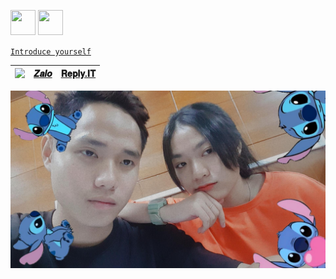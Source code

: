 <img src="https://image.flaticon.com/icons/png/128/2881/2881142.png" width="40" height="40"> <img src="https://image.flaticon.com/icons/png/128/2601/2601341.png" width="40" height="40">

[`Introduce yourself`](https://linktr.ee/NhanCoder)

|[<img src="https://image.flaticon.com/icons/png/128/733/733547.png">](https://www.facebook.com/NhanCoder6311)|[𝒁𝒂𝒍𝒐](https://anotepad.com/notes/ar4bnyqp)|[𝐑𝐞𝐩𝐥𝐲.𝐈𝐓](https://replit.com/@NhanCoder)|
|---|---|---|

![alt tag](https://github.com/NguyenHuuNhan1912/NguyenHuuNhan1912/blob/main/IMG_20210706_105316.jpg)





